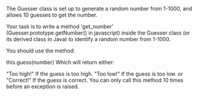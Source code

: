 The Guesser class is set up to generate a random number from 1-1000, and allows 10 guesses to get the number.

Your task is to write a method 'get_number' (Guesser.prototype.getNumber() in javascript) inside the Guesser class (or its derived class in Java) to identify a random number from 1-1000.

You should use the method:

this.guess(number)
Which will return either:

"Too high!" If the guess is too high.
"Too low!" If the guess is too low.
or "Correct!" If the guess is correct.
You can only call this method 10 times before an exception is raised.